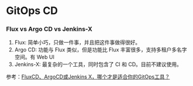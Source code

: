 # GitOps CD


### Flux vs Argo CD vs Jenkins-X

1. Flux: 简单小巧，只做一件事，并且把这件事做得很好。
2. Argo CD: 功能与 Flux 类似，但是功能比 Flux 丰富很多，支持多租户多名字空间。有 Web UI
3. Jenkins-X: 最复杂的一个工具，同时包含了 CI 和 CD。目前不建议使用。

参考：[FluxCD、ArgoCD或Jenkins X，哪个才是适合你的GitOps工具？ ](http://dockone.io/article/10175)